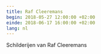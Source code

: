 ```yaml
---
title: Raf Cleeremans
begin: 2018-05-27 12:00:00 +02:00
einde: 2018-06-17 16:00:00 +02:00
lang: nl
---
```


Schilderijen van Raf Cleeremans